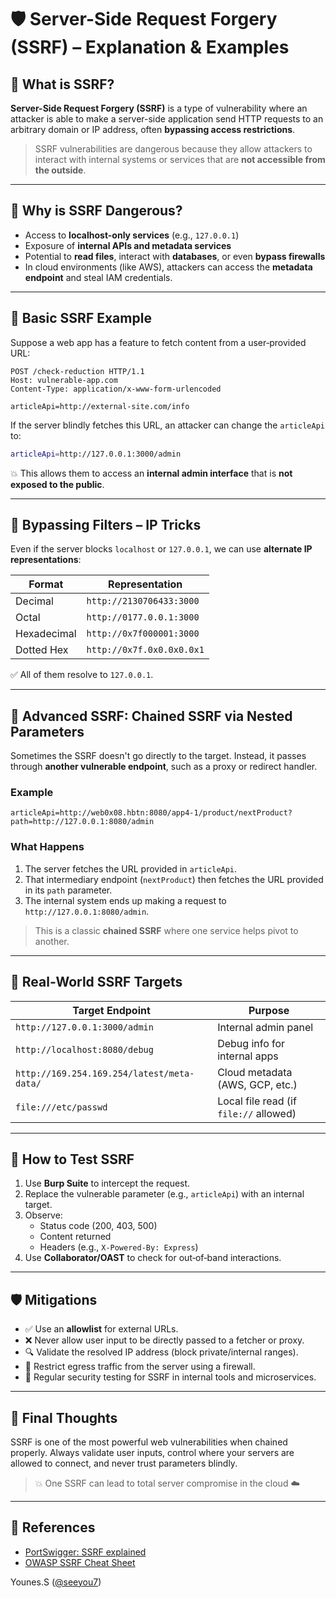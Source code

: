 # 🛡️ Server-Side Request Forgery (SSRF) – Explanation & Examples

## 📌 What is SSRF?

**Server-Side Request Forgery (SSRF)** is a type of vulnerability where an attacker is able to make a server-side application send HTTP requests to an arbitrary domain or IP address, often **bypassing access restrictions**.

> SSRF vulnerabilities are dangerous because they allow attackers to interact with internal systems or services that are **not accessible from the outside**.

---

## 🚨 Why is SSRF Dangerous?

- Access to **localhost-only services** (e.g., `127.0.0.1`)
- Exposure of **internal APIs and metadata services**
- Potential to **read files**, interact with **databases**, or even **bypass firewalls**
- In cloud environments (like AWS), attackers can access the **metadata endpoint** and steal IAM credentials.

---

## 🔎 Basic SSRF Example

Suppose a web app has a feature to fetch content from a user‑provided URL:

```http
POST /check-reduction HTTP/1.1
Host: vulnerable-app.com
Content-Type: application/x-www-form-urlencoded

articleApi=http://external-site.com/info
```

If the server blindly fetches this URL, an attacker can change the `articleApi` to:

```bash
articleApi=http://127.0.0.1:3000/admin
```

💥 This allows them to access an **internal admin interface** that is **not exposed to the public**.

---

## 🎯 Bypassing Filters – IP Tricks

Even if the server blocks `localhost` or `127.0.0.1`, we can use **alternate IP representations**:

| Format      | Representation            |
|-------------|---------------------------|
| Decimal     | `http://2130706433:3000`  |
| Octal       | `http://0177.0.0.1:3000`  |
| Hexadecimal | `http://0x7f000001:3000`  |
| Dotted Hex  | `http://0x7f.0x0.0x0.0x1` |

✅ All of them resolve to `127.0.0.1`.

---

## 🔗 Advanced SSRF: Chained SSRF via Nested Parameters

Sometimes the SSRF doesn't go directly to the target. Instead, it passes through **another vulnerable endpoint**, such as a proxy or redirect handler.

### Example

```http
articleApi=http://web0x08.hbtn:8080/app4-1/product/nextProduct?path=http://127.0.0.1:8080/admin
```

### What Happens

1. The server fetches the URL provided in `articleApi`.
2. That intermediary endpoint (`nextProduct`) then fetches the URL provided in its `path` parameter.
3. The internal system ends up making a request to `http://127.0.0.1:8080/admin`.

> This is a classic **chained SSRF** where one service helps pivot to another.

---

## 📂 Real‑World SSRF Targets

| Target Endpoint                               | Purpose                             |
|----------------------------------------------|-------------------------------------|
| `http://127.0.0.1:3000/admin`                | Internal admin panel                |
| `http://localhost:8080/debug`                | Debug info for internal apps        |
| `http://169.254.169.254/latest/meta-data/`   | Cloud metadata (AWS, GCP, etc.)     |
| `file:///etc/passwd`                         | Local file read (if `file://` allowed) |

---

## 🧪 How to Test SSRF

1. Use **Burp Suite** to intercept the request.
2. Replace the vulnerable parameter (e.g., `articleApi`) with an internal target.
3. Observe:
   - Status code (200, 403, 500)
   - Content returned
   - Headers (e.g., `X-Powered-By: Express`)
4. Use **Collaborator/OAST** to check for out‑of‑band interactions.

---

## 🛡️ Mitigations

- ✅ Use an **allowlist** for external URLs.
- ❌ Never allow user input to be directly passed to a fetcher or proxy.
- 🔍 Validate the resolved IP address (block private/internal ranges).
- 🧱 Restrict egress traffic from the server using a firewall.
- 🧪 Regular security testing for SSRF in internal tools and microservices.

---

## 🏁 Final Thoughts

SSRF is one of the most powerful web vulnerabilities when chained properly. Always validate user inputs, control where your servers are allowed to connect, and never trust parameters blindly.

> 💥 One SSRF can lead to total server compromise in the cloud ☁️

---

## 🧰 References

- [PortSwigger: SSRF explained](https://portswigger.net/web-security/ssrf)
- [OWASP SSRF Cheat Sheet](https://cheatsheetseries.owasp.org/cheatsheets/Server_Side_Request_Forgery_Prevention_Cheat_Sheet.html)



Younes.S ([@seeyou7](https://github.com/seeyou7))
